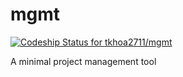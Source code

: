 # mgmt
[![Codeship Status for tkhoa2711/mgmt](https://app.codeship.com/projects/65fa8ee0-1cdd-0135-858e-0ec2c05f0faf/status?branch=development)](https://app.codeship.com/projects/220119)

A minimal project management tool
